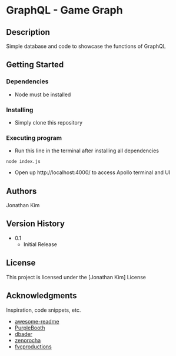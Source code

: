 # GraphQL - Game Graph

## Description

Simple database and code to showcase the functions of GraphQL

## Getting Started

### Dependencies

* Node must be installed

### Installing

* Simply clone this repository

### Executing program

* Run this line in the terminal after installing all dependencies
```
node index.js
```
* Open up http://localhost:4000/ to access Apollo terminal and UI 


## Authors

Jonathan Kim

## Version History

* 0.1
    * Initial Release

## License

This project is licensed under the [Jonathan Kim] License 

## Acknowledgments

Inspiration, code snippets, etc.
* [awesome-readme](https://github.com/matiassingers/awesome-readme)
* [PurpleBooth](https://gist.github.com/PurpleBooth/109311bb0361f32d87a2)
* [dbader](https://github.com/dbader/readme-template)
* [zenorocha](https://gist.github.com/zenorocha/4526327)
* [fvcproductions](https://gist.github.com/fvcproductions/1bfc2d4aecb01a834b46)
